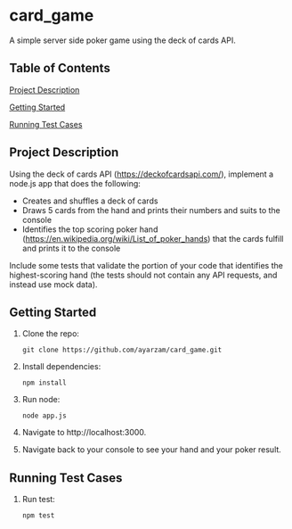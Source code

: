 # card_game

A simple server side poker game using the deck of cards API. 

## Table of Contents  
[Project Description](#project-description)

[Getting Started](#getting-started)

[Running Test Cases](#running-test-cases)

## Project Description

Using the deck of cards API (https://deckofcardsapi.com/), implement a node.js app that does the following:

- Creates and shuffles a deck of cards
- Draws 5 cards from the hand and prints their numbers and suits to the console
- Identifies the top scoring poker hand (https://en.wikipedia.org/wiki/List_of_poker_hands) that the cards fulfill and prints it to the console

Include some tests that validate the portion of your code that identifies the highest-scoring hand (the tests should not contain any API requests, and instead use mock data).


## Getting Started

1.  Clone the repo:

        git clone https://github.com/ayarzam/card_game.git

2.  Install dependencies:

        npm install

3.  Run node:

        node app.js
        
4.  Navigate to http://localhost:3000.


5.  Navigate back to your console to see your hand and your poker result.

## Running Test Cases

1.  Run test: 
        
        npm test
